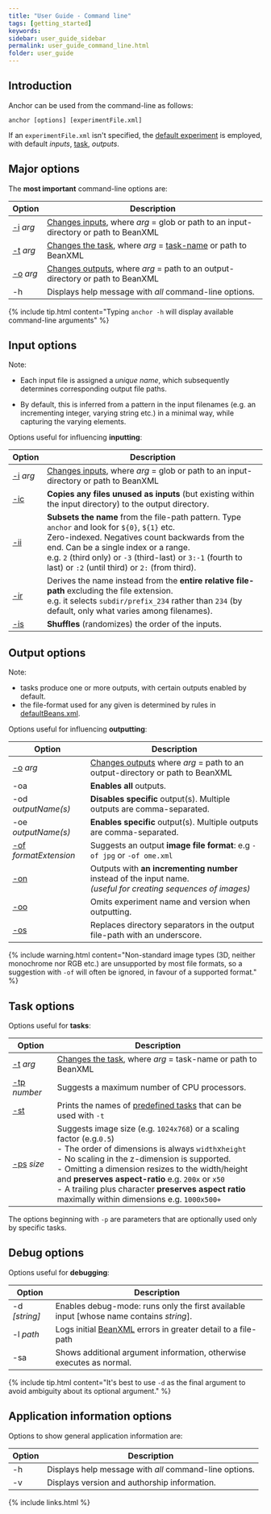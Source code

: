 ```yaml
---
title: "User Guide - Command line"
tags: [getting_started]
keywords:
sidebar: user_guide_sidebar
permalink: user_guide_command_line.html
folder: user_guide
---
```


## Introduction

Anchor can be used from the command-line as follows:

```shell
anchor [options] [experimentFile.xml]
```

If an `experimentFile.xml` isn't specified, the [default experiment](/user_guide.html#defaultExperiment) is employed, with default *inputs*, [task](/user_guide_tasks.html), *outputs*.

## Major options

The **most important** command-line options are:

| Option | Description|
|----------|------------|
| [-i](/user_guide_examples_investigating_images.html#further-specifying-the-search) *arg* | [Changes inputs](/user_guide.html#inputs), where *arg* = <span class="optionArg"> glob</span> or <span class="optionArg">path to an input-directory</span> or <span class="optionArg">path to BeanXML</span> |
| [-t](/user_guide.html#task) *arg* | [Changes the task](/user_guide.html#task), where *arg* = <span class="optionArg">[task-name](/user_guide_predefined_tasks.html)</span> or <span class="optionArg">path to BeanXML</span> |
| [-o](/user_guide.html#outputs) *arg* | [Changes outputs](/user_guide.html#outputs), where *arg* = <span class="optionArg">path to an output-directory</span> or <span class="optionArg">path to BeanXML</span> |
| -h | Displays help message with *all* command-line options. |

{% include tip.html content="Typing `anchor -h` will display available command-line arguments" %}

## Input options

Note:
 
- Each input file is assigned a *unique name*, which subsequently determines corresponding output file paths.

- By default, this is inferred from a pattern in the input filenames (e.g. an incrementing integer, varying string etc.) in a minimal way, while capturing the varying elements.

Options useful for influencing **inputting**:

| Option | Description|
|----------|------------|
| [-i](/user_guide_examples_investigating_images.html#further-specifying-the-search) *arg* | [Changes inputs](/user_guide.html#inputs), where *arg* = <span class="optionArg"> glob</span> or <span class="optionArg">path to an input-directory</span> or <span class="optionArg">path to BeanXML</span> |
| [-ic](/user_guide_examples_converting_manipulating_images.html#additionally-copying-non-input-files) | **Copies any files unused as inputs** (but existing within the input directory) to the output directory. |
| [-ii](/user_guide_examples_investigating_images.html#changing-the-derived-input-name) | **Subsets the name** from the file-path pattern. Type `anchor` and look for `${0}`, `${1}` etc.<br>Zero-indexed. Negatives count backwards from the end. Can be a single index or a range.<br>e.g. `2` (third only) or `-3` (third-last) or `3:-1` (fourth to last) or `:2` (until third) or `2:` (from third). |
| [-ir](/user_guide_examples_investigating_images.html#changing-the-derived-input-name) | Derives the name instead from the **entire relative file-path** excluding the file extension.<br>e.g. it selects `subdir/prefix_234` rather than `234` (by default, only what varies among filenames).  |
| [-is](/user_guide_examples_video_from_images.html#randomizing-the-image-order) | **Shuffles** (randomizes) the order of the inputs. |

## Output options

Note: 
- tasks produce one or more outputs, with certain outputs enabled by default.
- the file-format used for any given is determined by rules in [defaultBeans.xml](/user_guide_supported_formats.html#changing-the-default-driver).

Options useful for influencing **outputting**:

| Option | Description|
|----------|------------|
| [-o](/user_guide.html#outputs) *arg* | [Changes outputs](/user_guide.html#outputs) where *arg* = <span class="optionArg">path to an output-directory</span> or <span class="optionArg">path to BeanXML</span> |
| -oa | **Enables all** outputs. |
| -od *outputName(s)* | **Disables specific** output(s). Multiple outputs are comma-separated. |
| -oe *outputName(s)* | **Enables specific** output(s). Multiple outputs are comma-separated. |
| [-of](/user_guide_examples_converting_manipulating_images.html#specifying-image-format) *formatExtension* | Suggests an output **image file format**: e.g `-of jpg` or `-of ome.xml` |
| [-on](/user_guide_examples_converting_manipulating_images.html#writing-outputs-as-a-sequence) | Outputs with **an incrementing number** instead of the input name.<br>*(useful for creating sequences of images)* |
| [-oo](/user_guide_examples_converting_manipulating_images.html#outputting-to-a-specific-output-directory-avoiding-creating-a-subdirectory) | Omits experiment name and version when outputting. |
| [-os](/user_guide_examples_converting_manipulating_images.html#suppressing-directory-structure) | Replaces directory separators in the output file-path with an underscore. |

{% include warning.html content="Non-standard image types (3D, neither monochrome nor RGB etc.) are unsupported by most file formats, so a suggestion with `-of` will often be ignored, in favour of a supported format." %}

## Task options

Options useful for **tasks**:

| Option | Description|
|----------|------------|
| [-t](/user_guide.html#task) *arg* | [Changes the task](/user_guide.html#task), where *arg* = <span class="optionArg">task-name</span> or <span class="optionArg">path to BeanXML</span> |
| [-tp](/user_guide_examples_converting_manipulating_images.html#adjusting-number-of-parallel-cpu-cores) *number* | Suggests a maximum number of CPU processors. |
| [-st](/user_guide_predefined_tasks.html#listing-available-predefined-tasks) | Prints the names of [predefined tasks](/user_guide_predefined_tasks.html) that can be used with `-t` |
| [-ps](/user_guide_examples_converting_manipulating_images.html#resizing-images) *size* | Suggests <span class="optionArg">image size</span> (e.g. `1024x768`) or a <span class="optionArg">scaling factor</span> (e.g.`0.5`)<br>- The order of dimensions is always `width`x`height`<br>- No scaling in the z-dimension is supported.<br>- Omitting a dimension resizes to the width/height and <b>preserves aspect-ratio</b> e.g. `200x` or `x50`<br>- A trailing plus character <b>preserves aspect ratio</b> maximally within dimensions e.g. `1000x500+` |

The options beginning with `-p` are parameters that are optionally used only by specific tasks.

## Debug options

Options useful for **debugging**:

| Option | Description|
|----------|------------|
| -d *[string]* | Enables debug-mode: runs only the first available input [whose name contains *string*]. |
| -l *path* | Logs initial [BeanXML](/user_guide_bean_xml.html) errors in greater detail to a <span class="optionArg">file-path</span>  |
| -sa | Shows additional argument information, otherwise executes as normal. |

{% include tip.html content="It's best to use `-d` as the final argument to avoid ambiguity about its optional argument." %}

## Application information options

Options to show general application information are:

| Option | Description|
|----------|------------|
| -h | Displays help message with *all* command-line options. |
| -v | Displays version and authorship information. |

{% include links.html %}
